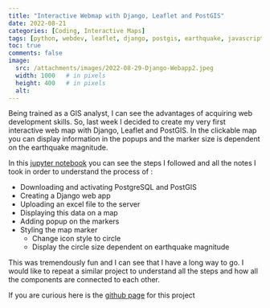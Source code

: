```yaml
---
title: "Interactive Webmap with Django, Leaflet and PostGIS"
date: 2022-08-21
categories: [Coding, Interactive Maps]
tags: [python, webdev, leaflet, django, postgis, earthquake, javascript] # TAG names should always be lowercase
toc: true
comments: false
image:
  src: /attachments/images/2022-08-29-Django-Webapp2.jpeg
  width: 1000   # in pixels
  height: 400   # in pixels
  alt: 
---
```


Being trained as a GIS analyst, I can see the advantages of acquiring web development skills. So, last week I decided to create my very first interactive web map with Django, Leaflet and PostGIS. In the clickable map you can display information in the popups and the marker size is dependent on the earthquake magnitude.

In this [jupyter notebook](https://github.com/natarslan/Simple-Django-App-With-Leaflet-/blob/main/SimpleDjangoApp-Github.ipynb) you can see the steps I followed and all the notes I took in order to understand the process of :

-   Downloading and activating PostgreSQL and PostGIS
-   Creating a Django web app
-   Uploading an excel file to the server
-   Displaying this data on a map
-   Adding popup on the markers
-   Styling the map marker
	-   Change icon style to circle
	-   Display the circle size dependent on earthquake magnitude

This was tremendously fun and I can see that I have a long way to go. I would like to repeat a similar project to understand all the steps and how all the components are connected to each other.

If you are curious here is the [github page](https://github.com/natarslan/Simple-Django-App-With-Leaflet-/blob/main/README.md) for this project